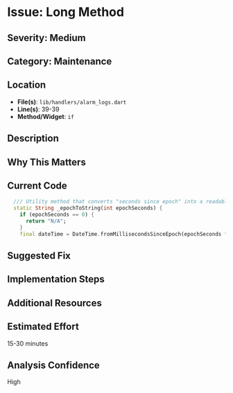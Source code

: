 # Issue: Long Method

## Severity: Medium

## Category: Maintenance

## Location
- **File(s)**: `lib/handlers/alarm_logs.dart`
- **Line(s)**: 39-39
- **Method/Widget**: `if`

## Description


## Why This Matters


## Current Code
```dart
  /// Utility method that converts "seconds since epoch" into a readable string.
  static String _epochToString(int epochSeconds) {
    if (epochSeconds == 0) {
      return "N/A";
    }
    final dateTime = DateTime.fromMillisecondsSinceEpoch(epochSeconds * 1000);
```

## Suggested Fix


## Implementation Steps


## Additional Resources


## Estimated Effort
15-30 minutes

## Analysis Confidence
High
